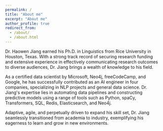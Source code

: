 ```yaml
---
permalink: /
title: "About me"
excerpt: "About me"
author_profile: true
redirect_from: 
  - /about/
  - /about.html
---
```


Dr. Haowen Jiang earned his Ph.D. in Linguistics from Rice University in Houston, Texas. With a strong track record of securing research funding and extensive experience in effectively communicating research outcomes to diverse audiences, Dr. Jiang brings a wealth of knowledge to his field.

As a certified data scientist by Microsoft, Neo4j, freeCodeCamp, and Google, he has successfully contributed as an AI engineer in four companies, specializing in NLP projects and general data science. Dr. Jiang's expertise lies in automating data pipelines and constructing predictive models using a range of tools such as Python, spaCy, Transformers, SQL, Redis, Elasticsearch, and Neo4j.

Adaptive, agile, and perpetually driven to expand his skill set, Dr. Jiang seamlessly transitioned from academia to industry, exemplifying his eagerness to learn and grow in new environments.
